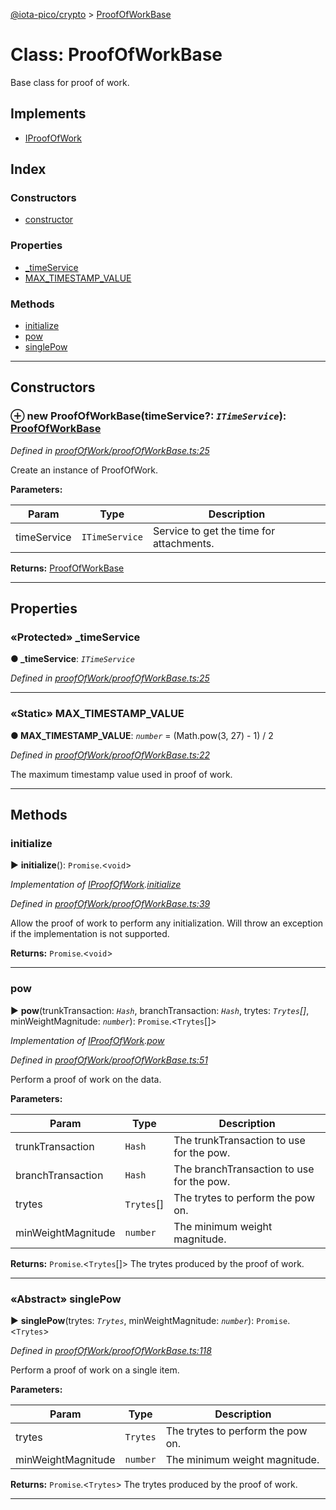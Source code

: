 [@iota-pico/crypto](../README.md) > [ProofOfWorkBase](../classes/proofofworkbase.md)



# Class: ProofOfWorkBase


Base class for proof of work.

## Implements

* [IProofOfWork](../interfaces/iproofofwork.md)

## Index

### Constructors

* [constructor](proofofworkbase.md#constructor)


### Properties

* [_timeService](proofofworkbase.md#_timeservice)
* [MAX_TIMESTAMP_VALUE](proofofworkbase.md#max_timestamp_value)


### Methods

* [initialize](proofofworkbase.md#initialize)
* [pow](proofofworkbase.md#pow)
* [singlePow](proofofworkbase.md#singlepow)



---
## Constructors
<a id="constructor"></a>


### ⊕ **new ProofOfWorkBase**(timeService?: *`ITimeService`*): [ProofOfWorkBase](proofofworkbase.md)


*Defined in [proofOfWork/proofOfWorkBase.ts:25](https://github.com/iotaeco/iota-pico-crypto/blob/2f8109e/src/proofOfWork/proofOfWorkBase.ts#L25)*



Create an instance of ProofOfWork.


**Parameters:**

| Param | Type | Description |
| ------ | ------ | ------ |
| timeService | `ITimeService`   |  Service to get the time for attachments. |





**Returns:** [ProofOfWorkBase](proofofworkbase.md)

---


## Properties
<a id="_timeservice"></a>

### «Protected» _timeService

**●  _timeService**:  *`ITimeService`* 

*Defined in [proofOfWork/proofOfWorkBase.ts:25](https://github.com/iotaeco/iota-pico-crypto/blob/2f8109e/src/proofOfWork/proofOfWorkBase.ts#L25)*





___

<a id="max_timestamp_value"></a>

### «Static» MAX_TIMESTAMP_VALUE

**●  MAX_TIMESTAMP_VALUE**:  *`number`*  =  (Math.pow(3, 27) - 1) / 2

*Defined in [proofOfWork/proofOfWorkBase.ts:22](https://github.com/iotaeco/iota-pico-crypto/blob/2f8109e/src/proofOfWork/proofOfWorkBase.ts#L22)*



The maximum timestamp value used in proof of work.




___


## Methods
<a id="initialize"></a>

###  initialize

► **initialize**(): `Promise`.<`void`>



*Implementation of [IProofOfWork](../interfaces/iproofofwork.md).[initialize](../interfaces/iproofofwork.md#initialize)*

*Defined in [proofOfWork/proofOfWorkBase.ts:39](https://github.com/iotaeco/iota-pico-crypto/blob/2f8109e/src/proofOfWork/proofOfWorkBase.ts#L39)*



Allow the proof of work to perform any initialization. Will throw an exception if the implementation is not supported.




**Returns:** `Promise`.<`void`>





___

<a id="pow"></a>

###  pow

► **pow**(trunkTransaction: *`Hash`*, branchTransaction: *`Hash`*, trytes: *`Trytes`[]*, minWeightMagnitude: *`number`*): `Promise`.<`Trytes`[]>



*Implementation of [IProofOfWork](../interfaces/iproofofwork.md).[pow](../interfaces/iproofofwork.md#pow)*

*Defined in [proofOfWork/proofOfWorkBase.ts:51](https://github.com/iotaeco/iota-pico-crypto/blob/2f8109e/src/proofOfWork/proofOfWorkBase.ts#L51)*



Perform a proof of work on the data.


**Parameters:**

| Param | Type | Description |
| ------ | ------ | ------ |
| trunkTransaction | `Hash`   |  The trunkTransaction to use for the pow. |
| branchTransaction | `Hash`   |  The branchTransaction to use for the pow. |
| trytes | `Trytes`[]   |  The trytes to perform the pow on. |
| minWeightMagnitude | `number`   |  The minimum weight magnitude. |





**Returns:** `Promise`.<`Trytes`[]>
The trytes produced by the proof of work.






___

<a id="singlepow"></a>

### «Abstract» singlePow

► **singlePow**(trytes: *`Trytes`*, minWeightMagnitude: *`number`*): `Promise`.<`Trytes`>



*Defined in [proofOfWork/proofOfWorkBase.ts:118](https://github.com/iotaeco/iota-pico-crypto/blob/2f8109e/src/proofOfWork/proofOfWorkBase.ts#L118)*



Perform a proof of work on a single item.


**Parameters:**

| Param | Type | Description |
| ------ | ------ | ------ |
| trytes | `Trytes`   |  The trytes to perform the pow on. |
| minWeightMagnitude | `number`   |  The minimum weight magnitude. |





**Returns:** `Promise`.<`Trytes`>
The trytes produced by the proof of work.






___


